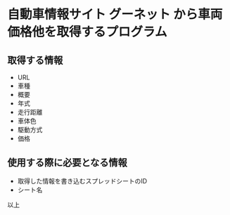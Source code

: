# 自動車情報サイト グーネット から車両価格他を取得するプログラム

## 取得する情報

- URL
- 車種
- 概要
- 年式
- 走行距離
- 車体色
- 駆動方式
- 価格

## 使用する際に必要となる情報

- 取得した情報を書き込むスプレッドシートのID
- シート名

以上
